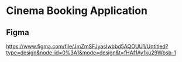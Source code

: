 # Cinema Booking Application


## Figma
https://www.figma.com/file/JmZmSFJyasIwbbd5AQOUU1/Untitled?type=design&node-id=0%3A1&mode=design&t=fHAf1Ay1ku29Wbsb-1

